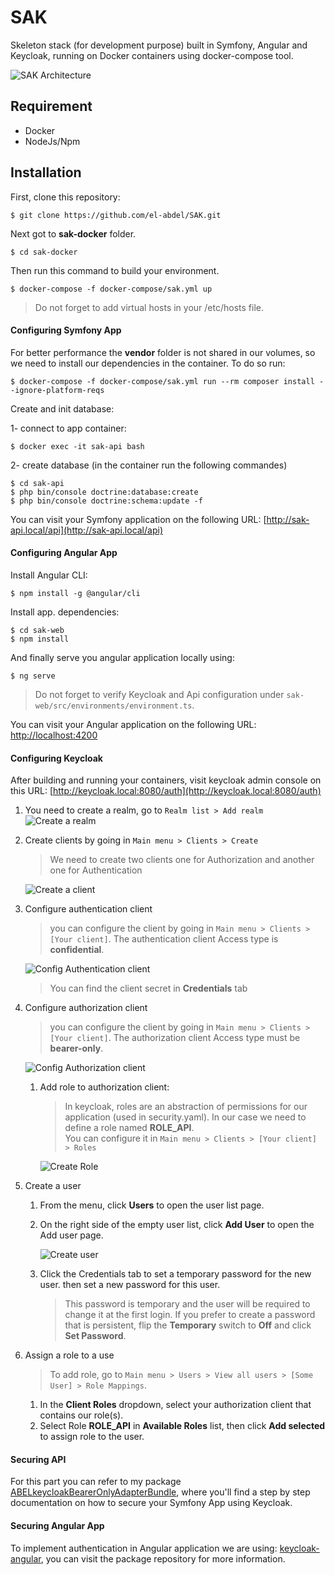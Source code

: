 # SAK

Skeleton stack (for development purpose) built in Symfony, Angular and Keycloak, running on Docker containers using docker-compose tool.


![SAK Architecture](./docs/screenshots/sak-architecture.png)

## Requirement

- Docker
- NodeJs/Npm

## Installation

First, clone this repository:

```
$ git clone https://github.com/el-abdel/SAK.git
```

Next got to **sak-docker** folder.

```
$ cd sak-docker
```

Then run this command to build your environment.

```
$ docker-compose -f docker-compose/sak.yml up
```

> Do not forget to add virtual hosts in your /etc/hosts file.

#### Configuring Symfony App

For better performance the **vendor** folder is not shared in our volumes, so we need to install our dependencies in the container. To do so run:

```
$ docker-compose -f docker-compose/sak.yml run --rm composer install --ignore-platform-reqs
```
Create and init database:

1- connect to app container:

```
$ docker exec -it sak-api bash
```

2- create database (in the container run the following commandes)

```
$ cd sak-api
$ php bin/console doctrine:database:create
$ php bin/console doctrine:schema:update -f
```


You can visit your Symfony application on the following URL: [http://sak-api.local/api](http://sak-api.local/api) 

#### Configuring Angular App

Install Angular CLI:

```
$ npm install -g @angular/cli
```

Install app. dependencies:

```
$ cd sak-web
$ npm install
```
And finally serve you angular application locally using:

```
$ ng serve
```
> Do not forget to verify Keycloak and Api configuration under `sak-web/src/environments/environment.ts`.

You can visit your Angular application on the following URL: [http://localhost:4200](http://localhost:4200)

#### Configuring Keycloak

After building and running your containers, visit keycloak admin console on this URL: [http://keycloak.local:8080/auth](http://keycloak.local:8080/auth)

1. You need to create a realm, go to ```Realm list > Add realm```
    ![Create a realm](./docs/screenshots/create-a-realm.png)

2. Create clients by going in ```Main menu > Clients > Create```
    > We need to create two clients one for Authorization and another one for Authentication

    ![Create a client](./docs/screenshots/create-a-client.png)

3. Configure authentication client
    > you can configure the client by going in ```Main menu > Clients > [Your client]```. The authentication client Access type is **confidential**.

    ![Config Authentication client](./docs/screenshots/config-authentication-client.png)

    > You can find the client secret in **Credentials** tab

4. Configure authorization client
    > you can configure the client by going in ```Main menu > Clients > [Your client]```. The authorization client Access type must be **bearer-only**.
    
    ![Config Authorization client](./docs/screenshots/config-autorization-client.png)

    1. Add role to authorization client:

        > In keycloak, roles are an abstraction of permissions for our application (used in security.yaml). In our case we need to define a role named **ROLE_API**. <br>
        >You can configure it in ```Main menu > Clients > [Your client] > Roles```

        ![Create Role](./docs/screenshots/create-a-role.png)

5. Create a user
    1. From the menu, click **Users** to open the user list page.

    2. On the right side of the empty user list, click **Add User** to open the Add user page.

        ![Create user](./docs/screenshots/add-user.png)

    3. Click the Credentials tab to set a temporary password for the new user. then set a new password for this user.

        > This password is temporary and the user will be required to change it at the first login. If you prefer to create a password that is persistent, flip the **Temporary** switch to **Off** and click **Set Password**.

6. Assign a role to a use
    
    > To add role, go to ```Main menu > Users > View all users > [Some User] > Role Mappings```.

    1. In the **Client Roles** dropdown, select your authorization client that contains our role(s).
    2. Select Role **ROLE_API** in **Available Roles** list, then click **Add selected** to assign role to the user.


#### Securing API

For this part you can refer to my package [ABELkeycloakBearerOnlyAdapterBundle](https://github.com/el-abdel/ABELkeycloakBearerOnlyAdapterBundle), where you'll find a step by step documentation on how to secure your Symfony App using Keycloak.

#### Securing Angular App

To implement authentication in Angular application we are using: [keycloak-angular](https://github.com/mauriciovigolo/keycloak-angular), you can visit the package repository for more information.
